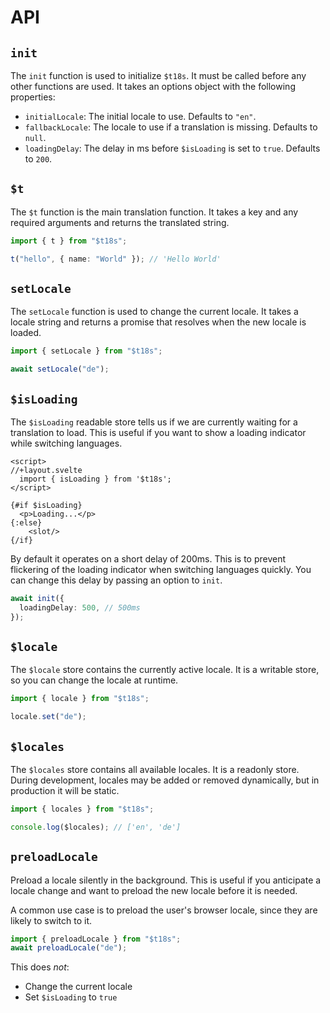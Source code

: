 # API

## `init`

The `init` function is used to initialize `$t18s`. It must be called before any other functions are used. It takes an options object with the following properties:

- `initialLocale`: The initial locale to use. Defaults to `"en"`.
- `fallbackLocale`: The locale to use if a translation is missing. Defaults to `null`.
- `loadingDelay`: The delay in ms before `$isLoading` is set to `true`. Defaults to `200`.

## `$t`

The `$t` function is the main translation function. It takes a key and any required arguments and returns the translated string.

```ts
import { t } from "$t18s";

t("hello", { name: "World" }); // 'Hello World'
```

## `setLocale`

The `setLocale` function is used to change the current locale. It takes a locale string and returns a promise that resolves when the new locale is loaded.

```ts
import { setLocale } from "$t18s";

await setLocale("de");
```

## `$isLoading`

The `$isLoading` readable store tells us if we are currently waiting for a translation to load. This is useful if you want to show a loading indicator while switching languages.

```svelte
<script>
//+layout.svelte
  import { isLoading } from '$t18s';
</script>

{#if $isLoading}
  <p>Loading...</p>
{:else}
    <slot/>
{/if}
```

By default it operates on a short delay of 200ms. This is to prevent flickering of the loading indicator when switching languages quickly. You can change this delay by passing an option to `init`.

```ts
await init({
  loadingDelay: 500, // 500ms
});
```

## `$locale`

The `$locale` store contains the currently active locale. It is a writable store, so you can change the locale at runtime.

```ts
import { locale } from "$t18s";

locale.set("de");
```

## `$locales`

The `$locales` store contains all available locales. It is a readonly store.
During development, locales may be added or removed dynamically, but in production it will be static.

```ts
import { locales } from "$t18s";

console.log($locales); // ['en', 'de']
```


## `preloadLocale`
Preload a locale silently in the background. This is useful if you anticipate a locale change and want to preload the new locale before it is needed.

A common use case is to preload the user's browser locale, since they are likely to switch to it.

```ts
import { preloadLocale } from "$t18s";
await preloadLocale("de");
```

This does *not*:
- Change the current locale
- Set `$isLoading` to `true`